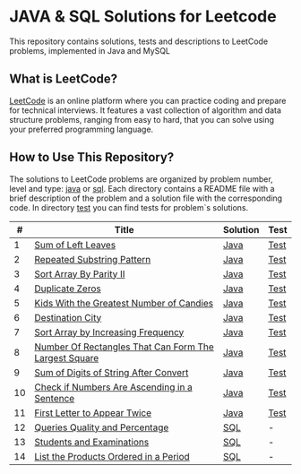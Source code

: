 # JAVA & SQL Solutions for Leetcode

This repository contains solutions, tests and descriptions to LeetCode problems, implemented in Java and MySQL

## What is LeetCode?

[LeetCode](https://leetcode.com/) is an online platform where you can practice coding and prepare for technical interviews. It features a vast collection of algorithm and data structure problems, ranging from easy to hard, that you can solve using your preferred programming language.

## How to Use This Repository?

The solutions to LeetCode problems are organized by problem number, level and type: [java](https://github.com/SerhiiRyzhkov/leetcode/tree/master/src/main/java) or [sql](https://github.com/SerhiiRyzhkov/leetcode/tree/master/src/main/sql). Each directory contains a README file with a brief description of the problem and a solution file with the corresponding code. In directory [test](https://github.com/SerhiiRyzhkov/leetcode/tree/master/src/test/easy) you can find tests for problem`s solutions.

| # | Title | Solution | Test |
|---| ----- | -------- | --------------------- |
| 1 | [Sum of Left Leaves](https://leetcode.com/problems/sum-of-left-leaves/) | [Java](https://github.com/SerhiiRyzhkov/leetcode/tree/master/src/main/java/easy/Task_404) | [Test](https://github.com/SerhiiRyzhkov/leetcode/blob/master/src/test/easy/Task_404/SolutionTest.java) |
| 2 | [Repeated Substring Pattern](https://leetcode.com/problems/repeated-substring-pattern/) | [Java](https://github.com/SerhiiRyzhkov/leetcode/tree/master/src/main/java/easy/Task_459) | [Test](https://github.com/SerhiiRyzhkov/leetcode/blob/master/src/test/easy/Task_459/SolutionTest.java) | 
| 3 | [Sort Array By Parity II](https://leetcode.com/problems/sort-array-by-parity-ii/) | [Java](https://github.com/SerhiiRyzhkov/leetcode/tree/master/src/main/java/easy/Task_922) | [Test](https://github.com/SerhiiRyzhkov/leetcode/blob/master/src/test/easy/Task_922/SolutionTest.java) | 
| 4 | [Duplicate Zeros](https://leetcode.com/problems/duplicate-zeros/) | [Java](https://github.com/SerhiiRyzhkov/leetcode/tree/master/src/main/java/easy/Task_1089) | [Test](https://github.com/SerhiiRyzhkov/leetcode/blob/master/src/test/easy/Task_1089/SolutionTest.java) | 
| 5 | [Kids With the Greatest Number of Candies](https://leetcode.com/problems/kids-with-the-greatest-number-of-candies/) | [Java](https://github.com/SerhiiRyzhkov/leetcode/tree/master/src/main/java/easy/Task_1431) | [Test](https://github.com/SerhiiRyzhkov/leetcode/blob/master/src/test/easy/Task_1431/SolutionTest.java) | 
| 6 | [Destination City](https://leetcode.com/problems/destination-city/) | [Java](https://github.com/SerhiiRyzhkov/leetcode/tree/master/src/main/java/easy/Task_1436) | [Test](https://github.com/SerhiiRyzhkov/leetcode/blob/master/src/test/easy/Task_1436/SolutionTest.java) | 
| 7 | [Sort Array by Increasing Frequency](https://leetcode.com/problems/sort-array-by-increasing-frequency/) | [Java](https://github.com/SerhiiRyzhkov/leetcode/tree/master/src/main/java/easy/Task_1636) | [Test](https://github.com/SerhiiRyzhkov/leetcode/blob/master/src/test/easy/Task_1636/SolutionTest.java) | 
| 8 | [Number Of Rectangles That Can Form The Largest Square](https://leetcode.com/problems/number-of-rectangles-that-can-form-the-largest-square/) | [Java](https://github.com/SerhiiRyzhkov/leetcode/tree/master/src/main/java/easy/Task_1725) | [Test](https://github.com/SerhiiRyzhkov/leetcode/blob/master/src/test/easy/Task_1725/SolutionTest.java) | 
| 9 | [Sum of Digits of String After Convert](https://leetcode.com/problems/sum-of-digits-of-string-after-convert/) | [Java](https://github.com/SerhiiRyzhkov/leetcode/tree/master/src/main/java/easy/Task_1945) | [Test](https://github.com/SerhiiRyzhkov/leetcode/blob/master/src/test/easy/Task_1945/SolutionTest.java) | 
| 10 | [Check if Numbers Are Ascending in a Sentence](https://leetcode.com/problems/check-if-numbers-are-ascending-in-a-sentence/) | [Java](https://github.com/SerhiiRyzhkov/leetcode/tree/master/src/main/java/easy/Task_2042) | [Test](https://github.com/SerhiiRyzhkov/leetcode/blob/master/src/test/easy/Task_2042/SolutionTest.java) | 
| 11 | [First Letter to Appear Twice](https://leetcode.com/problems/first-letter-to-appear-twice/) | [Java](https://github.com/SerhiiRyzhkov/leetcode/tree/master/src/main/java/easy/Task_2351) | [Test](https://github.com/SerhiiRyzhkov/leetcode/blob/master/src/test/easy/Task_2351/SolutionTest.java) | 
| 12 | [Queries Quality and Percentage](https://leetcode.com/problems/queries-quality-and-percentage/) | [SQL](https://github.com/SerhiiRyzhkov/leetcode/tree/master/src/main/sql/easy/Task_1211) | - | 
| 13 | [Students and Examinations](https://leetcode.com/problems/students-and-examinations/) | [SQL](https://github.com/SerhiiRyzhkov/leetcode/tree/master/src/main/sql/easy/Task_1280) | - | 
| 14 | [List the Products Ordered in a Period](https://leetcode.com/problems/list-the-products-ordered-in-a-period/) | [SQL](https://github.com/SerhiiRyzhkov/leetcode/tree/master/src/main/sql/easy/Task_1327) | - | 

